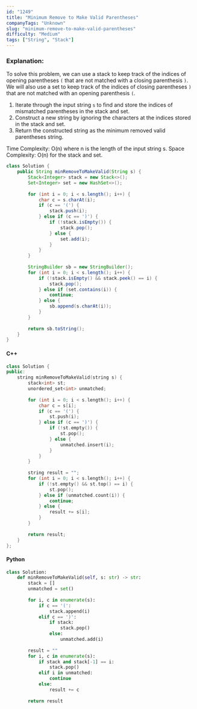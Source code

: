 ```yaml
---
id: "1249"
title: "Minimum Remove to Make Valid Parentheses"
companyTags: "Unknown"
slug: "minimum-remove-to-make-valid-parentheses"
difficulty: "Medium"
tags: ["String", "Stack"]
---
```


### Explanation:
To solve this problem, we can use a stack to keep track of the indices of opening parentheses `(` that are not matched with a closing parenthesis `)`. We will also use a set to keep track of the indices of closing parentheses `)` that are not matched with an opening parenthesis `(`.

1. Iterate through the input string `s` to find and store the indices of mismatched parentheses in the stack and set.
2. Construct a new string by ignoring the characters at the indices stored in the stack and set.
3. Return the constructed string as the minimum removed valid parentheses string.

Time Complexity: O(n) where n is the length of the input string s.
Space Complexity: O(n) for the stack and set.

```java
class Solution {
    public String minRemoveToMakeValid(String s) {
        Stack<Integer> stack = new Stack<>();
        Set<Integer> set = new HashSet<>();
        
        for (int i = 0; i < s.length(); i++) {
            char c = s.charAt(i);
            if (c == '(') {
                stack.push(i);
            } else if (c == ')') {
                if (!stack.isEmpty()) {
                    stack.pop();
                } else {
                    set.add(i);
                }
            }
        }
        
        StringBuilder sb = new StringBuilder();
        for (int i = 0; i < s.length(); i++) {
            if (!stack.isEmpty() && stack.peek() == i) {
                stack.pop();
            } else if (set.contains(i)) {
                continue;
            } else {
                sb.append(s.charAt(i));
            }
        }
        
        return sb.toString();
    }
}
```

#### C++
```cpp
class Solution {
public:
    string minRemoveToMakeValid(string s) {
        stack<int> st;
        unordered_set<int> unmatched;
        
        for (int i = 0; i < s.length(); i++) {
            char c = s[i];
            if (c == '(') {
                st.push(i);
            } else if (c == ')') {
                if (!st.empty()) {
                    st.pop();
                } else {
                    unmatched.insert(i);
                }
            }
        }
        
        string result = "";
        for (int i = 0; i < s.length(); i++) {
            if (!st.empty() && st.top() == i) {
                st.pop();
            } else if (unmatched.count(i)) {
                continue;
            } else {
                result += s[i];
            }
        }
        
        return result;
    }
};
```

#### Python
```python
class Solution:
    def minRemoveToMakeValid(self, s: str) -> str:
        stack = []
        unmatched = set()
        
        for i, c in enumerate(s):
            if c == '(':
                stack.append(i)
            elif c == ')':
                if stack:
                    stack.pop()
                else:
                    unmatched.add(i)
        
        result = ""
        for i, c in enumerate(s):
            if stack and stack[-1] == i:
                stack.pop()
            elif i in unmatched:
                continue
            else:
                result += c
        
        return result
```